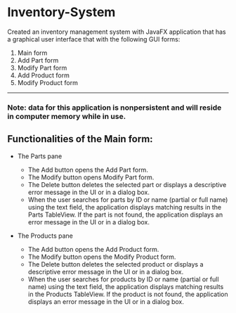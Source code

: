 # Inventory-System

Created an inventory management system with JavaFX application that has a graphical user interface that with the following GUI forms:
1.  Main form
2.  Add Part form
3.  Modify Part form
4.  Add Product form
5.  Modify Product form

--------
 ### Note: data for this application is nonpersistent and will reside in computer memory while in use.


## Functionalities of the Main form:
- The Parts pane
  - The Add button opens the Add Part form.
  - The Modify button opens Modify Part form.
  - The Delete button deletes the selected part or displays a descriptive error message in the UI or in a dialog box.
  - When the user searches for parts by ID or name (partial or full name) using the text field, the application displays matching results in the 
    Parts TableView. If the part is not found, the application displays an error message in the UI or in a dialog box.

- The Products pane
  - The Add button opens the Add Product form.
  - The Modify button opens the Modify Product form.
  - The Delete button deletes the selected product or displays a descriptive error message in the UI or in a dialog box.
  - When the user searches for products by ID or name (partial or full name) using the text field, the application displays matching results 
    in the Products TableView. If the product is not found, the application displays an error message in the UI or in a dialog box.
  
